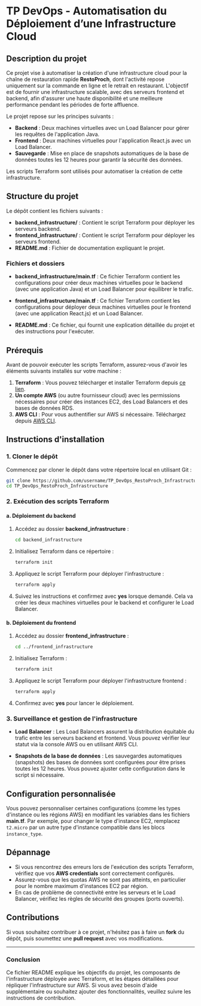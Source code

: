 # TP DevOps - Automatisation du Déploiement d’une Infrastructure Cloud

## **Description du projet**

Ce projet vise à automatiser la création d'une infrastructure cloud pour la chaîne de restauration rapide **RestoProch**, dont l'activité repose uniquement sur la commande en ligne et le retrait en restaurant. L'objectif est de fournir une infrastructure scalable, avec des serveurs frontend et backend, afin d'assurer une haute disponibilité et une meilleure performance pendant les périodes de forte affluence.

Le projet repose sur les principes suivants :
- **Backend** : Deux machines virtuelles avec un Load Balancer pour gérer les requêtes de l'application Java.
- **Frontend** : Deux machines virtuelles pour l'application React.js avec un Load Balancer.
- **Sauvegarde** : Mise en place de snapshots automatiques de la base de données toutes les 12 heures pour garantir la sécurité des données.

Les scripts Terraform sont utilisés pour automatiser la création de cette infrastructure.

## **Structure du projet**

Le dépôt contient les fichiers suivants :
- **backend_infrastructure/** : Contient le script Terraform pour déployer les serveurs backend.
- **frontend_infrastructure/** : Contient le script Terraform pour déployer les serveurs frontend.
- **README.md** : Fichier de documentation expliquant le projet.

### **Fichiers et dossiers**

- **backend_infrastructure/main.tf** : Ce fichier Terraform contient les configurations pour créer deux machines virtuelles pour le backend (avec une application Java) et un Load Balancer pour équilibrer le trafic.
  
- **frontend_infrastructure/main.tf** : Ce fichier Terraform contient les configurations pour déployer deux machines virtuelles pour le frontend (avec une application React.js) et un Load Balancer.

- **README.md** : Ce fichier, qui fournit une explication détaillée du projet et des instructions pour l'exécuter.

## **Prérequis**

Avant de pouvoir exécuter les scripts Terraform, assurez-vous d'avoir les éléments suivants installés sur votre machine :
1. **Terraform** : Vous pouvez télécharger et installer Terraform depuis [ce lien](https://www.terraform.io/downloads).
2. **Un compte AWS** (ou autre fournisseur cloud) avec les permissions nécessaires pour créer des instances EC2, des Load Balancers et des bases de données RDS.
3. **AWS CLI** : Pour vous authentifier sur AWS si nécessaire. Téléchargez depuis [AWS CLI](https://aws.amazon.com/cli/).

## **Instructions d'installation**

### **1. Cloner le dépôt**

Commencez par cloner le dépôt dans votre répertoire local en utilisant Git :

```bash
git clone https://github.com/username/TP_DevOps_RestoProch_Infrastructure.git
cd TP_DevOps_RestoProch_Infrastructure
```

### **2. Exécution des scripts Terraform**

#### **a. Déploiement du backend**

1. Accédez au dossier **backend_infrastructure** :
   ```bash
   cd backend_infrastructure
   ```

2. Initialisez Terraform dans ce répertoire :
   ```bash
   terraform init
   ```

3. Appliquez le script Terraform pour déployer l'infrastructure :
   ```bash
   terraform apply
   ```

4. Suivez les instructions et confirmez avec **yes** lorsque demandé. Cela va créer les deux machines virtuelles pour le backend et configurer le Load Balancer.

#### **b. Déploiement du frontend**

1. Accédez au dossier **frontend_infrastructure** :
   ```bash
   cd ../frontend_infrastructure
   ```

2. Initialisez Terraform :
   ```bash
   terraform init
   ```

3. Appliquez le script Terraform pour déployer l'infrastructure frontend :
   ```bash
   terraform apply
   ```

4. Confirmez avec **yes** pour lancer le déploiement.

### **3. Surveillance et gestion de l'infrastructure**

- **Load Balancer** : Les Load Balancers assurent la distribution équitable du trafic entre les serveurs backend et frontend. Vous pouvez vérifier leur statut via la console AWS ou en utilisant AWS CLI.

- **Snapshots de la base de données** : Les sauvegardes automatiques (snapshots) des bases de données sont configurées pour être prises toutes les 12 heures. Vous pouvez ajuster cette configuration dans le script si nécessaire.

## **Configuration personnalisée**

Vous pouvez personnaliser certaines configurations (comme les types d'instance ou les régions AWS) en modifiant les variables dans les fichiers **main.tf**. Par exemple, pour changer le type d'instance EC2, remplacez `t2.micro` par un autre type d'instance compatible dans les blocs `instance_type`.

## **Dépannage**

- Si vous rencontrez des erreurs lors de l'exécution des scripts Terraform, vérifiez que vos **AWS credentials** sont correctement configurés.
- Assurez-vous que les quotas AWS ne sont pas atteints, en particulier pour le nombre maximum d'instances EC2 par région.
- En cas de problème de connectivité entre les serveurs et le Load Balancer, vérifiez les règles de sécurité des groupes (ports ouverts).

## **Contributions**

Si vous souhaitez contribuer à ce projet, n'hésitez pas à faire un **fork** du dépôt, puis soumettez une **pull request** avec vos modifications.

---

### **Conclusion**
Ce fichier README explique les objectifs du projet, les composants de l'infrastructure déployée avec Terraform, et les étapes détaillées pour répliquer l'infrastructure sur AWS. Si vous avez besoin d'aide supplémentaire ou souhaitez ajouter des fonctionnalités, veuillez suivre les instructions de contribution.
